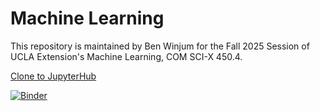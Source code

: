 # Machine Learning 

This repository is maintained by Ben Winjum for the Fall 2025 Session of UCLA Extension's Machine Learning, COM SCI-X 450.4.

[Clone to JupyterHub](https://uclaext-jupyterhub.nrp-nautilus.io/hub/user-redirect/git-pull?repo=https%3A%2F%2Fgithub.com%2Fbenjum%2FUCLAX-25F-ML&urlpath=lab%2Ftree%2FUCLAX-25F-ML%2F&branch=main)

[![Binder](https://mybinder.org/badge_logo.svg)](https://mybinder.org/v2/gh/benjum/UCLAX-25F-ML/HEAD)
